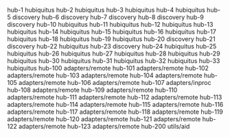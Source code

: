 hub-1   hubiquitus
hub-2   hubiquitus
hub-3   hubiquitus
hub-4   hubiquitus
hub-5   discovery
hub-6   discovery
hub-7   discovery
hub-8   discovery
hub-9   discovery
hub-10  hubiquitus
hub-11  hubiquitus
hub-12  hubiquitus
hub-13  hubiquitus
hub-14  hubiquitus
hub-15  hubiquitus
hub-16  hubiquitus
hub-17  hubiquitus
hub-18  hubiquitus
hub-19  hubiquitus
hub-20  discovery
hub-21  discovery
hub-22  hubiquitus
hub-23  discovery
hub-24  hubiquitus
hub-25  hubiquitus
hub-26  hubiquitus
hub-27  hubiquitus
hub-28  hubiquitus
hub-29  hubiquitus
hub-30  hubiquitus
hub-31  hubiquitus
hub-32  hubiquitus
hub-33  hubiquitus
hub-100 adapters/remote
hub-101 adapters/remote
hub-102 adapters/remote
hub-103 adapters/remote
hub-104 adapters/remote
hub-105 adapters/remote
hub-106 adapters/remote
hub-107 adapters/inproc
hub-108 adapters/remote
hub-109 adapters/remote
hub-110 adapters/remote
hub-111 adapters/remote
hub-112 adapters/remote
hub-113 adapters/remote
hub-114 adapters/remote
hub-115 adapters/remote
hub-116 adapters/remote
hub-117 adapters/remote
hub-118 adapters/remote
hub-119 adapters/remote
hub-120 adapters/remote
hub-121 adapters/remote
hub-122 adapters/remote
hub-123 adapters/remote
hub-200 utils/aid
